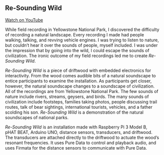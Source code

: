 ## Re-Sounding Wild  
[Watch on YouTube](https://youtu.be/g2Efu_Lezh8)  
  
While field recording in Yellowstone National Park, I discovered the difficulty of recording a natural landscape. Every recording I made had people walking, talking, and revving vehicle engines. I was trying to listen to nature, but couldn’t hear it over the sounds of people, myself included. I was under the impression that by going into the wild, I could escape the sounds of civilization. The ironic outcome of my field recordings led me to create *Re-Sounding Wild*.  
  
*Re-Sounding Wild* is a piece of driftwood with embedded electronics for interactivity. From the wood comes audible bits of a natural soundscape to entice participants to examine the installation. As participants get closer, however, the natural soundscape changes to a soundscape of civilization. All of the recordings are from Yellowstone National Park. The few sounds of nature include rivers, streams, geysers, and birds. The many sounds of civilization include footsteps, families taking photos, people discussing trail routes, talk of bear sightings, international tourists, vehicles, and a father scolding his son. *Re-Sounding Wild* is a demonstration of the natural soundscapes of national parks.  
  
*Re-Sounding Wild* is an installation made with Raspberry Pi 3 Model B, pHAT BEAT, Arduino UNO, distance sensors, transducers, and driftwood. The transducers are attached directly to the driftwood to actuate the wood’s resonant frequencies. It uses Pure Data to control and playback audio, and uses Firmata for the distance sensors to communicate with Pure Data.  
  
